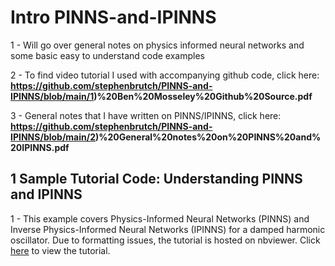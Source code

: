 # Intro PINNS-and-IPINNS
1 - Will go over general notes on physics informed neural networks and some basic easy to understand code examples

2 - To find video tutorial I used with accompanying github code, click here: **https://github.com/stephenbrutch/PINNS-and-IPINNS/blob/main/1)%20Ben%20Mosseley%20Github%20Source.pdf**

3 - General notes that I have written on PINNS/IPINNS, click here: **https://github.com/stephenbrutch/PINNS-and-IPINNS/blob/main/2)%20General%20notes%20on%20PINNS%20and%20IPINNS.pdf**


## 1 Sample Tutorial Code: Understanding PINNS and IPINNS
1 - This example covers Physics-Informed Neural Networks (PINNS) and Inverse Physics-Informed Neural Networks (IPINNS) for a damped harmonic oscillator. Due to formatting issues, the tutorial is hosted on nbviewer. Click [here](https://nbviewer.org/github/stephenbrutch/PINNS-and-IPINNS/blob/main/pinn_pytorch.ipynb) to view the tutorial.
